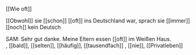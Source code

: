 [[Wie oft]]

[[Obwohl]] sie [[schon]] [[oft]] ins Deutschland war, sprach sie [[immer]] [[noch]] kein Deutsch


SAM: Sehr gut danke. Meine Eltern essen [[oft]] im Weißen Haus.  
, [[bald]], [[selten]], [[häufig]], [[tausendfach]]
, [[nie]], [[Privatleben]]